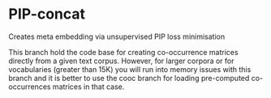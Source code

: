 # PIP-concat
Creates meta embedding via unsupervised PIP loss minimisation

This branch hold the code base for creating co-occurrence matrices directly from a given text corpus. However, for larger corpora 
or for vocabularies (greater than 15K) you will run into memory issues with this branch and it is better to use the cooc branch for
loading pre-computed co-occurrences matrices in that case.
